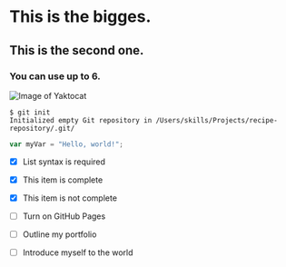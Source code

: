 # This is the bigges.
## This is the second one.
### You can use up to 6.

![Image of Yaktocat](https://octodex.github.com/images/yaktocat.png)

```
$ git init
Initialized empty Git repository in /Users/skills/Projects/recipe-repository/.git/
```

``` javascript
var myVar = "Hello, world!";
```
- [x] List syntax is required
- [x] This item is complete
- [x] This item is not complete

- [ ] Turn on GitHub Pages
- [ ] Outline my portfolio
- [ ] Introduce myself to the world
